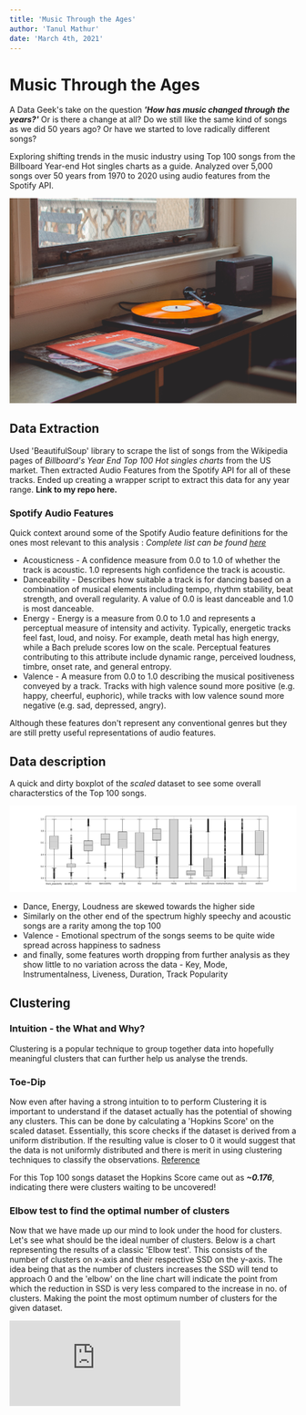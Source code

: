 ```yaml
---
title: 'Music Through the Ages'
author: 'Tanul Mathur'
date: 'March 4th, 2021'
---
```


# Music Through the Ages

A Data Geek's take on the question ***'How has music changed through the years?'*** Or is there a change at all? Do we still like the same kind of songs as we did 50 years ago? Or have we started to love radically different songs?  

Exploring shifting trends in the music industry using Top 100 songs from the Billboard Year-end Hot singles charts as a guide. Analyzed over 5,000 songs over 50 years from 1970 to 2020 using audio features from the Spotify API.

![<span>Photo by <a href="https://unsplash.com/@shutters_guild?utm_source=unsplash&amp;utm_medium=referral&amp;utm_content=creditCopyText">Travis Yewell</a> on <a href="https://unsplash.com/@tanulmathur/likes?utm_source=unsplash&amp;utm_medium=referral&amp;utm_content=creditCopyText">Unsplash</a></span>](/images/window_vinyl.jpg)


## Data Extraction
Used 'BeautifulSoup' library to scrape the list of songs from the Wikipedia pages of *Billboard's Year End Top 100 Hot singles charts* from the US market. Then extracted Audio Features from the Spotify API for all of these tracks. Ended up creating a wrapper script to extract this data for any year range. **Link to my repo here.**

### Spotify Audio Features
Quick context around some of the Spotify Audio feature definitions for the ones most relevant to this analysis : *Complete list can be found [here](https://developer.spotify.com/documentation/web-api/reference/#endpoint-get-audio-features)*

* Acousticness - A confidence measure from 0.0 to 1.0 of whether the track is acoustic. 1.0 represents high confidence the track is acoustic.
* Danceability - Describes how suitable a track is for dancing based on a combination of musical elements including tempo, rhythm stability, beat strength, and overall regularity. A value of 0.0 is least danceable and 1.0 is most danceable.
* Energy - Energy is a measure from 0.0 to 1.0 and represents a perceptual measure of intensity and activity. Typically, energetic tracks feel fast, loud, and noisy. For example, death metal has high energy, while a Bach prelude scores low on the scale. Perceptual features contributing to this attribute include dynamic range, perceived loudness, timbre, onset rate, and general entropy.
* Valence - A measure from 0.0 to 1.0 describing the musical positiveness conveyed by a track. Tracks with high valence sound more positive (e.g. happy, cheerful, euphoric), while tracks with low valence sound more negative (e.g. sad, depressed, angry).

Although these features don't represent any conventional genres but they are still pretty useful representations of audio features. 

## Data description

A quick and dirty boxplot of the *scaled* dataset to see some overall characterstics of the Top 100 songs.

![](/plots/initial_data_boxplot.jpg)

 * Dance, Energy, Loudness are skewed towards the higher side
 * Similarly on the other end of the spectrum highly speechy and acoustic songs are a rarity among the top 100
 * Valence - Emotional spectrum of the songs seems to be quite wide spread across happiness to sadness
 * and finally, some features worth dropping from further analysis as they show little to no variation across the data - Key, Mode, Instrumentalness, Liveness, Duration, Track Popularity

 ## Clustering

### Intuition - the What and Why?
Clustering is a popular technique to group together data into hopefully meaningful clusters that can further help us analyse the trends.  

### Toe-Dip
Now even after having a strong intuition to to perform Clustering it is important to understand if the dataset actually has the potential of showing any clusters. This can be done by calculating a 'Hopkins Score' on the scaled dataset. Essentially, this score checks if the dataset is derived from a uniform distribution. If the resulting value is closer to 0 it would suggest that the data is not uniformly distributed and there is merit in using clustering techniques to classify the observations. [Reference](https://pyclustertend.readthedocs.io/en/master/)

For this Top 100 songs dataset the Hopkins Score came out as ***~0.176***, indicating there were clusters waiting to be uncovered!

### Elbow test to find the optimal number of clusters
Now that we have made up our mind to look under the hood for clusters. Let's see what should be the ideal number of clusters.
Below is a chart representing the results of a classic 'Elbow test'. This consists of the number of clusters on x-axis and their respective SSD on the y-axis. The idea being that as the number of clusters increases the SSD will tend to approach 0 and the 'elbow' on the line chart will indicate the point from which the reduction in SSD is very less compared to the increase in no. of clusters. Making the point the most optimum number of clusters for the given dataset.

![](https://github.com/tanul-mathur/music-through-the-ages/blob/master/plots/elbow_plot.html)




